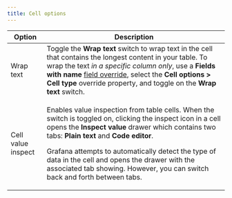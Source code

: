 ```yaml
---
title: Cell options
---
```


<!-- prettier-ignore-start -->
| Option | Description |
| ------ | ----------- |
| Wrap text | Toggle the **Wrap text** switch to wrap text in the cell that contains the longest content in your table. To wrap the text _in a specific column only_, use a **Fields with name** [field override](https://grafana.com/docs/grafana/<GRAFANA_VERSION>/panels-visualizations/configure-overrides/), select the **Cell options > Cell type** override property, and toggle on the **Wrap text** switch. |
| Cell value inspect | <p>Enables value inspection from table cells. When the switch is toggled on, clicking the inspect icon in a cell opens the **Inspect value** drawer which contains two tabs: **Plain text** and **Code editor**.</p><p>Grafana attempts to automatically detect the type of data in the cell and opens the drawer with the associated tab showing. However, you can switch back and forth between tabs.</p> |
<!-- prettier-ignore-end -->
